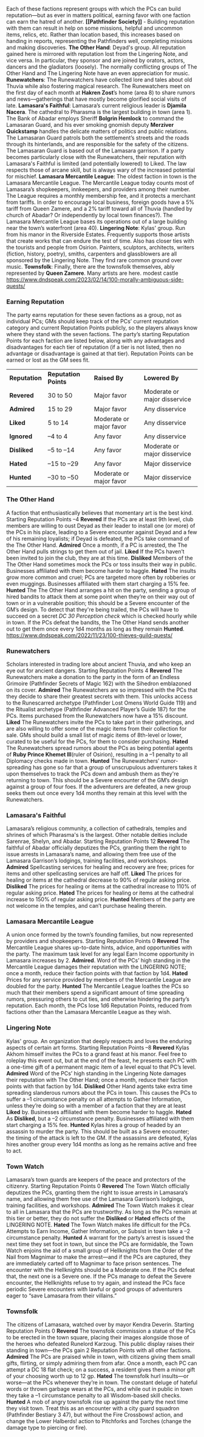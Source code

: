 Each of these factions represent groups with which the PCs can build reputation—but as ever in matters political, earning favor with one faction can earn the hatred of another. 
**[[Pathfinder Society]]** - Building reputation with them can result in help on some missions, helpful and uncommon items, relics, etc. Rather than location based, this increases based on handing in reports, representing the Pathfinders well, completing missions and making discoveries. 
**The Other Hand**: Deyad's group. All reputation gained here is mirrored with reputation lost from the Lingering Note, and vice versa. In particular, they sponsor and are joined by orators, actors, dancers and the gladiators (loosely). The normally conflicting groups of The Other Hand and The Lingering Note have an even appreciation for music.
**Runewatchers**: The Runewatchers have collected lore and tales about old Thuvia while also fostering magical research. The Runewatchers meet on the first day of each month at **Hakren Zost**’s home (area 8) to share rumors and news—gatherings that have mostly become glorified social visits of late. 
**Lamasara's Faithful**: Lamasara’s current religious leader is **Djamila Nacera**. The cathedral to Pharasma is the largest building in town (area 1). The Bank of Abadar employs Sheriff **Bolgrin Hemlock** to command the Lamasaran Guard, and his ever smoking gnomish deputy **Merziver Quickstamp** handles the delicate matters of politics and public relations. The Lamasaran Guard patrols both the settlement’s streets and the roads through its hinterlands, and are responsible for the safety of the citizens. The Lamasaran Guard is based out of the Lamasara garrison. If a party becomes particularly close with the Runewatchers, their reputation with Lamasara's Faithful is limited (and potentially lowered) to Liked. The law respects those of arcane skill, but is always wary of the increased potential for mischief.
**Lamasara Mercantile League**: The oldest faction in town is the Lamasara Mercantile League. The Mercantile League today counts most of Lamasara’s shopkeepers, innkeepers, and providers among their number. The League requires a monthly membership fee, and it protects a merchant from tariffs. In order to encourage local business, foreign goods have a 5% tariff from Queen Zamere, and a 2% tariff toward all of Thuvia (handled by church of Abadar? Or independently by local town finances?). The Lamasara Mercantile League bases its operations out of a large building near the town’s waterfront (area 40). 
**Lingering Note**: Kylas' group. Run from his manor in the Riverside Estates. Frequently supports those artists that create works that can endure the test of time. Also has closer ties with the tourists and people from Osirion. Painters, sculptors, architects, writers (fiction, history, poetry), smiths, carpenters and glassblowers are all sponsored by the Lingering Note. They find rare common ground over music. 
**Townsfolk**: Finally, there are the townsfolk themselves, ably represented by **Queen Zamere**. Many artists are here. modest castle 
https://www.dndspeak.com/2023/02/14/100-morally-ambiguous-side-quests/

### Earning Reputation
The party earns reputation for these seven factions as a group, not as individual PCs; GMs should keep track of the PCs’ current reputation category and current Reputation Points publicly, so the players always know where they stand with the seven factions. The party’s starting Reputation Points for each faction are listed below, along with any advantages and disadvantages for each tier of reputation (if a tier is not listed, then no advantage or disadvantage is gained at that tier). Reputation Points can be earned or lost as the GM sees fit.

|                |                       |                         |                              |
| -------------- | --------------------- | ----------------------- | ---------------------------- |
| **Reputation** | **Reputation Points** | **Raised By**           | **Lowered By**               |
| **Revered**    | 30 to 50              | Major favor             | Moderate or major disservice |
| **Admired**    | 15 to 29              | Major favor             | Any disservice               |
| **Liked**      | 5 to 14               | Moderate or major favor | Any disservice               |
| **Ignored**    | –4 to 4               | Any favor               | Any disservice               |
| **Disliked**   | –5 to –14             | Any favor               | Moderate or major disservice |
| **Hated**      | –15 to –29            | Any favor               | Major disservice             |
| **Hunted**     | –30 to –50            | Moderate or major favor | Major disservice             |

### The Other Hand
A faction that enthusiastically believes that momentary art is the best kind. 
Starting Reputation Points –4 
**Revered**
If the PCs are at least 9th level, club members are willing to oust Deyad as their leader to install one (or more) of the PCs in his place, leading to a Severe encounter against Deyad and a few of his remaining loyalists; if Deyad is defeated, the PCs take command of the The Other Hand.
**Admired** 
Once a month, if a PC is arrested, the The Other Hand pulls strings to get them out of jail.
**Liked** If the PCs haven’t been invited to join the club, they are at this time. 
**Disliked** 
Members of the The Other Hand sometimes mock the PCs or toss insults their way in public. Businesses affiliated with them become harder to haggle. 
**Hated** 
The insults grow more common and cruel; PCs are targeted more often by robberies or even muggings. Businesses affiliated with them start charging a 15% fee.
**Hunted**
The The Other Hand arranges a hit on the party, sending a group of hired bandits to attack them at some point when they’re on their way out of town or in a vulnerable position; this should be a Severe encounter of the GM’s design. To detect that they're being trailed, the PCs will have to succeed on a secret *DC 30 Perception check* which is checked hourly while in town. If the PCs defeat the bandits, the The Other Hand sends another out to get them once every 1d4 months as long as they remain **Hunted**. 
https://www.dndspeak.com/2022/11/23/100-thieves-guild-quests/
### Runewatchers 
Scholars interested in trading lore about ancient Thuvia, and who keep an eye out for ancient dangers. 
Starting Reputation Points 4 
**Revered** 
The Runewatchers make a donation to the party in the form of an Endless Grimoire (Pathfinder Secrets of Magic 162) with the Sihedron emblazoned on its cover. 
**Admired** 
The Runewatchers are so impressed with the PCs that they decide to share their greatest secrets with them. This unlocks access to the Runescarred archetype (Pathfinder Lost Omens World Guide 119) and the Ritualist archetype (Pathfinder Advanced Player’s Guide 187) for the PCs. Items purchased from the Runewatchers now have a 15% discount. 
**Liked** 
The Runewatchers invite the PCs to take part in their gatherings, and are also willing to offer some of the magic items from their collection for sale. GMs should build a small list of magic items of 8th-level or lower, curated to be useful for the PCs, for them to consider purchasing. **Hated** 
The Runewatchers spread rumors about the PCs as being potential agents of **Ruby Prince Khemet III**(ruler of Osirion), resulting in a –1 penalty to all Diplomacy checks made in town. 
**Hunted** 
The Runewatchers’ rumor-spreading has gone so far that a group of unscrupulous adventurers takes it upon themselves to track the PCs down and ambush them as they're returning to town. This should be a Severe encounter of the GM’s design against a group of four foes. If the adventurers are defeated, a new group seeks them out once every 1d4 months they remain at this level with the Runewatchers.
### Lamasara's Faithful
Lamasara’s religious community, a collection of cathedrals, temples and shrines of which Pharasma's is the largest. Other notable deities include Sarenrae, Shelyn, and Abadar. 
Starting Reputation Points 12 
**Revered** 
The faithful of Abadar officially deputizes the PCs, granting them the right to issue arrests in Lamasara’s name, and allowing them free use of the Lamasara Garrison’s lodgings, training facilities, and workshops.  
**Admired** 
Spellcasting services for healing and recovery are free; prices for items and other spellcasting services are half off. 
**Liked** 
The prices for healing or items at the cathedral decrease to 90% of regular asking price. 
**Disliked** 
The prices for healing or items at the cathedral increase to 110% of regular asking price. 
**Hated** 
The prices for healing or items at the cathedral increase to 150% of regular asking price. 
**Hunted** 
Members of the party are not welcome in the temples, and can’t purchase healing therein. 
### Lamasara Mercantile League 
A union once formed by the town’s founding families, but now represented by providers and shopkeepers. 
Starting Reputation Points 0 
**Revered** 
The Mercantile League shares up-to-date hints, advice, and opportunities with the party. The maximum task level for any legal Earn Income opportunity in Lamasara increases by 2. 
**Admired**. 
Word of the PCs’ high standing in the Mercantile League damages their reputation with the LINGERING NOTE; once a month, reduce their faction points with that faction by 1d4. 
**Hated** 
Prices for any service provided by members of the Mercantile League are doubled for the party. 
**Hunted** 
The Mercantile League loathes the PCs so much that their members spend a significant amount of time spreading rumors, pressuring others to cut ties, and otherwise hindering the party’s reputation. Each month, the PCs lose 1d6 Reputation Points, reduced from factions other than the Lamasara Mercantile League as they wish. 
### Lingering Note
Kylas' group. An organization that deeply respects and loves the enduring aspects of certain art forms. Starting Reputation Points –8 
**Revered** 
Kylas Akhom himself invites the PCs to a grand feast at his manor. Feel free to roleplay this event out, but at the end of the feast, he presents each PC with a one-time gift of a permanent magic item of a level equal to that PC’s level. 
**Admired** 
Word of the PCs’ high standing in the Lingering Note damages their reputation with The Other Hand; once a month, reduce their faction points with that faction by 1d4. 
**Disliked** 
Other Hand agents take extra time spreading slanderous rumors about the PCs in town. This causes the PCs to suffer a –1 circumstance penalty on all attempts to Gather Information, unless they’re doing so with a member of a faction that they are at least **Liked** by. Businesses affiliated with them become harder to haggle. 
**Hated** 
As **Disliked**, but a –2 circumstance penalty. Businesses affiliated with them start charging a 15% fee.
**Hunted** 
Kylas hires a group of headed by an assassin to murder the party. This should be built as a Severe encounter; the timing of the attack is left to the GM. If the assassins are defeated, Kylas hires another group every 1d4 months as long as he remains active and free to act. 
### Town Watch 
Lamasara’s town guards are keepers of the peace and protectors of the citizenry. 
Starting Reputation Points 0 
**Revered** 
The Town Watch officially deputizes the PCs, granting them the right to issue arrests in Lamasara’s name, and allowing them free use of the Lamasara Garrison’s lodgings, training facilities, and workshops. 
**Admired** 
The Town Watch makes it clear to all in Lamasara that the PCs are trustworthy. As long as the PCs remain at this tier or better, they do not suffer the **Disliked** or **Hated** effects of the LINGERING NOTE. 
**Hated** 
The Town Watch makes life difficult for the PCs. Attempts to Earn Income, Gather Information, or Subsist in town take a –2 circumstance penalty. **Hunted** 
A warrant for the party’s arrest is issued the next time they set foot in town, but since the PCs are formidable, the Town Watch enjoins the aid of a small group of Hellknights from the Order of the Nail from Magnimar to make the arrest—and if the PCs are captured, they are immediately carted off to Magnimar to face prison sentences. The encounter with the Hellknights should be a Moderate one. If the PCs defeat that, the next one is a Severe one. If the PCs manage to defeat the Severe encounter, the Hellknights refuse to try again, and instead the PCs face periodic Severe encounters with lawful or good groups of adventurers eager to “save Lamasara from their villains.”
### Townsfolk
The citizens of Lamasara, watched over by mayor Kendra Deverin. 
Starting Reputation Points 0 
**Revered** 
The townsfolk commission a statue of the PCs to be erected in the town square, placing their images alongside those of the heroes who defeated Runelord Karzoug. This public display raises their standing in town—the PCs gain 2 Reputation Points with all other factions. 
**Admired** 
The PCs are praised while in town, with citizens giving them small gifts, flirting, or simply admiring them from afar. Once a month, each PC can attempt a DC 18 flat check; on a success, a resident gives them a minor gift of your choosing worth up to 12 gp. 
**Hated** 
The townsfolk hurl insults—or worse—at the PCs whenever they’re in town. The constant deluge of hateful words or thrown garbage wears at the PCs, and while out in public in town they take a –1 circumstance penalty to all Wisdom-based skill checks. 
**Hunted** 
A mob of angry townsfolk rise up against the party the next time they visit town. Treat this as an encounter with a city guard squadron (Pathfinder Bestiary 3 47), but without the Fire Crossbows! action, and change the Lower Halberds! action to Pitchforks and Torches (change the damage type to piercing or fire).